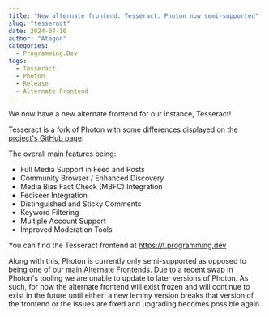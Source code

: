 ```yaml
---
title: "New alternate frontend: Tesseract. Photon now semi-supported"
slug: "tesseract"
date: 2024-07-10
author: "Ategon"
categories:
  - Programming.Dev
tags:
  - Tesseract
  - Photon
  - Release
  - Alternate Frontend
---
```


We now have a new alternate frontend for our instance, Tesseract!

Tesseract is a fork of Photon with some differences displayed on the [project's GitHub page](https://github.com/asimons04/tesseract).

The overall main features being:

- Full Media Support in Feed and Posts
- Community Browser / Enhanced Discovery
- Media Bias Fact Check (MBFC) Integration
- Fediseer Integration
- Distinguished and Sticky Comments
- Keyword Filtering
- Multiple Account Support
- Improved Moderation Tools

You can find the Tesseract frontend at https://t.programming.dev

Along with this, Photon is currently only semi-supported as opposed to being one of our main Alternate Frontends. Due to a recent swap in Photon's tooling we are unable to update to later versions of Photon. As such, for now the alternate frontend will exist frozen and will continue to exist in the future until either: a new lemmy version breaks that version of the frontend or the issues are fixed and upgrading becomes possible again.
